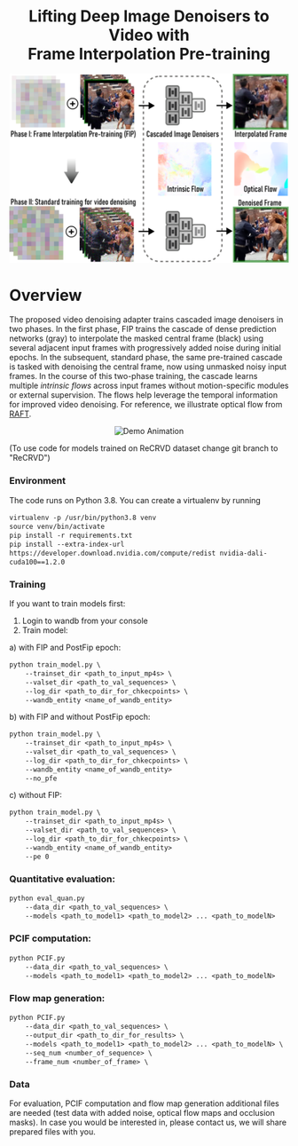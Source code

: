 <div align="center">
  <h1><strong>Lifting Deep Image Denoisers to Video with<br>Frame Interpolation Pre-training</strong></h1>
</div>

<p align="center">
  <img src="assets/main_idea_LR2.png" alt="Description" width="600">
</p>

# Overview
The proposed video denoising adapter trains cascaded image denoisers in two phases. In the first phase, FIP trains the cascade of dense prediction networks (gray) to interpolate the masked central frame (black) using several adjacent input frames with progressively added noise during initial epochs. In the subsequent, standard phase, the same pre-trained cascade is tasked with denoising the central frame, now using unmasked noisy input frames. In the course of this two-phase training, the cascade learns multiple *intrinsic flows* across input frames without motion-specific modules or external supervision. The flows help leverage the temporal information for improved video denoising. For reference, we illustrate optical flow from [RAFT](https://github.com/princeton-vl/RAFT).

<p align="center">
  <img src="assets/gifs_merged.gif" alt="Demo Animation">
</p>

(To use code for models trained on ReCRVD dataset change git branch to "ReCRVD")
### Environment

The code runs on Python 3.8. You can create a virtualenv by running
```
virtualenv -p /usr/bin/python3.8 venv
source venv/bin/activate
pip install -r requirements.txt
pip install --extra-index-url https://developer.download.nvidia.com/compute/redist nvidia-dali-cuda100==1.2.0
```

### Training

If you want to train models first:

1. Login to wandb from your console
2. Train model:

a) with FIP and PostFip epoch:

```
python train_model.py \
	--trainset_dir <path_to_input_mp4s> \
	--valset_dir <path_to_val_sequences> \
	--log_dir <path_to_dir_for_chkecpoints> \
	--wandb_entity <name_of_wandb_entity>
```

b) with FIP and without PostFip epoch:
```
python train_model.py \
	--trainset_dir <path_to_input_mp4s> \
	--valset_dir <path_to_val_sequences> \
	--log_dir <path_to_dir_for_chkecpoints> \
	--wandb_entity <name_of_wandb_entity>
	--no_pfe
```
c) without FIP:
```
python train_model.py \
	--trainset_dir <path_to_input_mp4s> \
	--valset_dir <path_to_val_sequences> \
	--log_dir <path_to_dir_for_chkecpoints> \
	--wandb_entity <name_of_wandb_entity>
	--pe 0
```

### Quantitative evaluation:
```
python eval_quan.py
    --data_dir <path_to_val_sequences> \
    --models <path_to_model1> <path_to_model2> ... <path_to_modelN>
```


### PCIF computation:
```
python PCIF.py
    --data_dir <path_to_val_sequences> \
    --models <path_to_model1> <path_to_model2> ... <path_to_modelN>
```

### Flow map generation:
```
python PCIF.py
    --data_dir <path_to_val_sequences> \
    --output_dir <path_to_dir_for_results> \
    --models <path_to_model1> <path_to_model2> ... <path_to_modelN> \
    --seq_num <number_of_sequence> \
    --frame_num <number_of_frame> \
```

### Data
For evaluation, PCIF computation and flow map generation additional files are needed (test data with added noise, optical flow maps and occlusion masks). In case you would
be interested in, please contact us, we will share prepared files with you.

